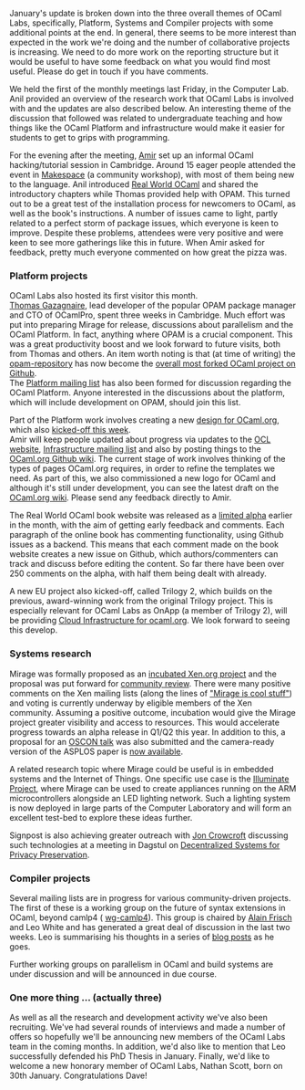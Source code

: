 January's update is broken down into the three overall themes of OCaml Labs, 
specifically, Platform, Systems and Compiler projects with some additional 
points at the end.  In general, there seems to be more interest than 
expected in the work we're doing and the number of collaborative projects is 
increasing.  We need to do more work on the reporting structure but it would 
be useful to have some feedback on what you would find most useful. Please 
do get in touch if you have comments.

We held the first of the monthly meetings last Friday, in the Computer Lab.  
Anil provided an overview of the research work that OCaml Labs is involved 
with and the updates are also described below.  An interesting theme of the 
discussion that followed was related to undergraduate teaching and how 
things like the OCaml Platform and infrastructure would make it easier for 
students to get to grips with programming.  

For the evening after the meeting, [Amir](../people/achaudhry.html) set up 
an informal OCaml hacking/tutorial session in Cambridge.  Around 15 eager 
people attended the event in [Makespace](http://makespace.org) (a community 
workshop), with most of them being new to the language.  Anil introduced 
[Real World OCaml](../projects/rwo.html#output-book-website) and shared the 
introductory chapters while Thomas provided help with OPAM.  This turned out 
to be a great test of the installation process for newcomers to OCaml, as 
well as the book's instructions. A number of issues came to light, partly 
related to a perfect storm of package issues, which everyone is keen to 
improve.  Despite these problems, attendees were very positive and were keen 
to see more gatherings like this in future.  When Amir asked for feedback, 
pretty much everyone commented on how great the pizza was.

### Platform projects

OCaml Labs also hosted its first visitor this month.  
[Thomas Gazagnaire](../people/tgazagnaire.html), lead developer of the 
popular OPAM package manager and CTO of OCamlPro, spent three weeks in 
Cambridge.  Much effort was put into preparing Mirage for release, 
discussions about parallelism and the OCaml Platform.  In fact, anything 
where OPAM is a crucial component.  This was a great productivity boost and 
we look forward to future visits, both from Thomas and others.  An item 
worth noting is that (at time of writing) the 
[opam-repository](https://github.com/OCamlPro/opam-repository) has now 
become the 
[overall most forked OCaml project on Github](https://github.com/languages/OCaml).  
The [Platform mailing list](http://lists.ocaml.org/pipermail/platform/) 
has also been formed for discussion regarding the OCaml Platform.  Anyone 
interested in the discussions about the platform, which will include 
development on OPAM, should join this list.

Part of the Platform work involves creating a new 
[design for OCaml.org](../projects/infrastructure.html#output-web-design-content), which also 
[kicked-off this week](http://lists.ocaml.org/pipermail/infrastructure/2013-February/000194.html).  
Amir will keep people updated about progress via updates to the 
[OCL website](../projects/infrastructure.html#output-web-design-content), 
[Infrastructure mailing list](http://lists.ocaml.org/pipermail/infrastructure/) and also by posting things to the 
[OCaml.org Github wiki](https://github.com/ocaml/ocaml.org/wiki).  The 
current stage of work involves thinking of the types of pages OCaml.org 
requires, in order to refine the templates we need.  As part of this, we 
also commissioned a new logo for OCaml and although it's still under 
development, you can see the latest draft on the 
[OCaml.org wiki](https://github.com/ocaml/ocaml.org/wiki/Draft-OCaml-Logos).
  Please send any feedback directly to Amir.

The Real World OCaml book website was released as a 
[limited alpha](http://www.realworldocaml.org) earlier in the month, with 
the aim of getting early feedback and comments. Each paragraph of the online 
book has commenting functionality, using Github issues as a backend.  This 
means that each comment made on the book website creates a new issue on 
Github, which authors/commenters can track and discuss before editing the 
content.  So far there have been over 250 comments on the alpha, with half 
them being dealt with already.

A new EU project also kicked-off, called Trilogy 2, which builds on the 
previous, award-winning work from the original Trilogy project.  This is 
especially relevant for OCaml Labs as OnApp (a member of Trilogy 2), will be 
providing 
[Cloud Infrastructure for ocaml.org](http://lists.ocaml.org/pipermail/infrastructure/2013-February/000198.html).  We look forward to 
seeing this develop.

### Systems research

Mirage was formally proposed as an 
[incubated Xen.org project](../projects/mirage.html#output-xen-incubate-meeting) and the proposal was put forward for 
[community review](http://wiki.xen.org/wiki/Mirage_Incubation_Project_Proposal). There were many positive 
comments on the Xen mailing lists (along the lines of 
["Mirage is cool stuff"](http://lists.xen.org/archives/html/xen-devel/2013-01/msg01084.html)) and voting is currently underway by eligible members of 
the Xen community.  Assuming a positive outcome, incubation would give the 
Mirage project greater visibility and access to resources.  This would 
accelerate progress towards an alpha release in Q1/Q2 this year.  In 
addition to this, a proposal for an 
[OSCON talk](http://www.oscon.com/oscon2013) was also submitted and the camera-ready version of the ASPLOS paper is 
[now available](http://anil.recoil.org/papers/2013-asplos-mirage.pdf).  

A related research topic where Mirage could be useful is in embedded systems 
and the Internet of Things.  One specific use case is the 
[Illuminate Project](../projects/illuminate.html), where Mirage can be used 
to create appliances running on the ARM microcontrollers alongside an LED 
lighting network.  Such a lighting system is now deployed in large parts of 
the Computer Laboratory and will form an excellent test-bed to explore these 
ideas further.

Signpost is also achieving greater outreach with 
[Jon Crowcroft](../people/jcrowcroft.html) discussing such technologies at a 
meeting in Dagstul on [Decentralized Systems for Privacy Preservation](http://www.dagstuhl.de/en/program/calendar/semhp/?semnr=13062).  

### Compiler projects

Several mailing lists are in progress for various community-driven projects.
The first of these is a working group on the future of syntax extensions in 
OCaml, beyond camlp4 (
[wg-camlp4](http://lists.ocaml.org/pipermail/wg-camlp4)).  This group is 
chaired by [Alain Frisch](http://alain.frisch.fr) and Leo White and has 
generated a great deal of discussion in the last two weeks.  Leo is 
summarising his thoughts in a series of [blog posts](http://www.lpw25.net) 
as he goes.

Further working groups on parallelism in OCaml and build systems are under 
discussion and will be announced in due course.  


### One more thing ... (actually three)

As well as all the research and development activity we've also been 
recruiting.  We've had several rounds of interviews and made a number of 
offers so hopefully we'll be announcing new members of the OCaml Labs team 
in the coming months.  In addition, we'd also like to mention that Leo 
successfully defended his PhD Thesis in January.  Finally, we'd like to 
welcome a new honorary member of OCaml Labs, Nathan Scott, born on 30th 
January.  Congratulations Dave!
